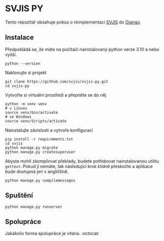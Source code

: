 # SVJIS PY

Tento repozitář obsahuje pokus o reimplementaci [SVJIS](https://svjis.github.io/) do [Django](https://www.djangoproject.com/).

## Instalace
Předpokládá se, že máte na počítači nainstalovaný python verze 3.10 a nebo vyšší.

```
python --version
```

Naklonujte si projekt
```
git clone https://github.com/svjis/svjis-py.git
cd svjis-py
```

Vytvořte si virtuální prostředí a přepněte se do něj
```
python -m venv venv
# v Linuxu
source venv/bin/activate
# ve Windows
source venv/Scripts/activate
```

Nainstalujte závislosti a vytvoře konfiguraci
```
pip install -r requirements.txt
cd svjis
python manage.py migrate
python manage.py createsuperuser
```

Abyste mohli zkompilovat překlady, budete potřebovat nainstalovanou utilitu `gettext`. Pokud jí nemáte, tak následující krok klidně přeskočte a aplikace bude dostupná jen v angličtině.
```
python manage.py compilemessages
```

## Spuštění

```
python manage.py runserver
```

## Spolupráce

Jakákoliv forma spolupráce je vítána. :octocat:
